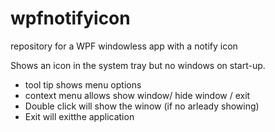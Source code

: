 # wpfnotifyicon
repository for a WPF windowless app with a notify icon

Shows an icon in the system tray but no windows on start-up.

  * tool tip shows menu options
  * context menu allows show window/ hide window / exit
  * Double click will show the winow (if no arleady showing)
  * Exit will exitthe application

